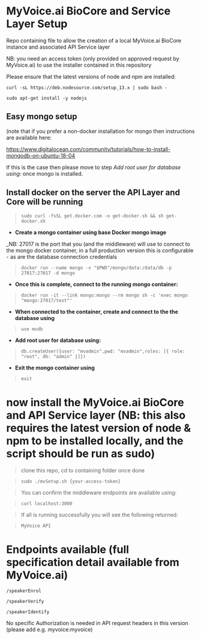 # MyVoice.ai BioCore and Service Layer Setup

Repo containing file to allow the creation of a local MyVoice.ai BioCore instance and associated API Service layer

NB: you need an access token (only provided on approved request by MyVoice.ai) to use the installer contained in this repository

Please ensure that the latest versions of node and npm are installed:

`curl -sL https://deb.nodesource.com/setup_13.x | sudo bash -`

`sudo apt-get install -y nodejs`

## Easy mongo setup

(note that if you prefer a non-docker installation for mongo then instructions are available here:

https://www.digitalocean.com/community/tutorials/how-to-install-mongodb-on-ubuntu-18-04

If this is the case then please move to step _Add root user for database using:_ once mongo is installed.

## Install docker on the server the API Layer and Core will be running

> `sudo curl -fsSL get.docker.com -o get-docker.sh && sh get-docker.sh`

- **Create a mongo container using base Docker mongo image**

_NB: 27017 is the port that you (and the middleware) will use to connect to the mongo docker container, in a full production version this is configurable - as are the database connection credentials

> `docker run --name mongo -v "$PWD"/mongo/data:/data/db -p 27017:27017 -d mongo`

- **Once this is complete, connect to the running mongo container:**

> `docker run -it --link mongo:mongo --rm mongo sh -c 'exec mongo "mongo:27017/test"'`

- **When connected to the container, create and connect to the the database using**

> `use mvdb`

- **Add root user for database using:**

> `db.createUser({user: "mvadmin",pwd: "mvadmin",roles: [{ role: "root", db: "admin" }]})`

- **Exit the mongo container using** 

> `exit`

# now install the MyVoice.ai BioCore and API Service layer (NB: this also requires the latest version of node & npm to be installed locally, and the script should be run as sudo)

> clone this repo, cd to containing folder once done

> `sudo ./mvSetup.sh {your-access-token}`

> You can confirm the middleware endpoints are available using:

> `curl localhost:3000`

> If all is running successfully you will see the following returned:

> `MyVoice API`

# Endpoints available (full specification detail available from MyVoice.ai)

`/speakerEnrol`

`/speakerVerify`

`/speakerIdentify`

No specific Authorization is needed in API request headers in this version (please add e.g. myvoice:myvoice)


